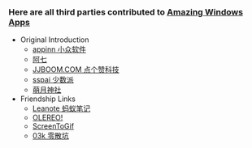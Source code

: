### Here are all third parties contributed to [Amazing Windows Apps](https://github.com/AmazingApps/Amazing-Windows-Apps)

* Original Introduction
    * [appinn   小众软件](http://www.appinn.com/windows-apps-that-amaze-us/)
    * [阿七](https://aptx4869.org/wapps/)
    * [JJBOOM.COM   点个赞科技](http://wiki.jjboom.com/doku.php?id=专题策划:常用软件建议)
    * [sspai   少数派](https://sspai.com/post/38866)
    * [萌月神社](http://blog.ciovem.org/?p=280)
* Friendship Links
    * [Leanote 蚂蚁笔记](https://leanote.com/)
    * [OLEREO!](http://olereo.com/links)
    * [ScreenToGif](https://github.com/NickeManarin/ScreenToGif)
    * [03k   零散坑](https://03k.org)
